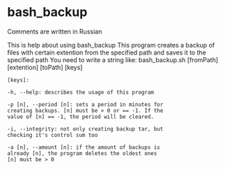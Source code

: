 # bash_backup

Comments are written in Russian

This is help about using bash_backup
This program creates a backup of files with certain extention 
from the specified path and saves it to the specified path
You need to write a string like:
bash_backup.sh [fromPath] [extention] [toPath] [keys]

	[keys]:

  	-h, --help: describes the usage of this program
	
  	-p [n], --period [n]: sets a period in minutes for
	creating backups. [n] must be > 0 or == -1. If the
	value of [n] == -1, the period will be cleared.
	
	-i, --integrity: not only creating backup tar, but
  	checking it's control sum too
  
	-a [n], --amount [n]: if the amount of backups is
	already [n], the program deletes the oldest ones
	[n] must be > 0
